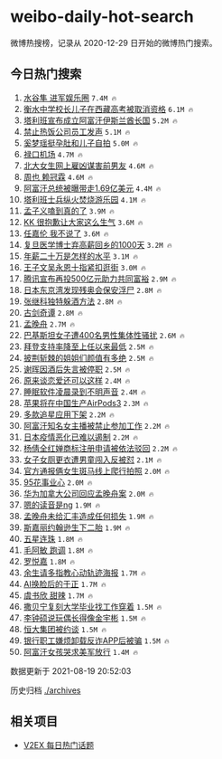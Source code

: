 # weibo-daily-hot-search

微博热搜榜，记录从 2020-12-29 日开始的微博热门搜索。

## 今日热门搜索

<!-- BEGIN -->

1. [水谷隼 进军娱乐圈](https://s.weibo.com/weibo?q=%E6%B0%B4%E8%B0%B7%E9%9A%BC%20%E8%BF%9B%E5%86%9B%E5%A8%B1%E4%B9%90%E5%9C%88&Refer=top) `7.4M 🔥`
1. [衡水中学校长儿子在西藏高考被取消资格](https://s.weibo.com/weibo?q=%23%E8%A1%A1%E6%B0%B4%E4%B8%AD%E5%AD%A6%E6%A0%A1%E9%95%BF%E5%84%BF%E5%AD%90%E5%9C%A8%E8%A5%BF%E8%97%8F%E9%AB%98%E8%80%83%E8%A2%AB%E5%8F%96%E6%B6%88%E8%B5%84%E6%A0%BC%23&Refer=top) `6.1M 🔥`
1. [塔利班宣布成立阿富汗伊斯兰酋长国](https://s.weibo.com/weibo?q=%23%E5%A1%94%E5%88%A9%E7%8F%AD%E5%AE%A3%E5%B8%83%E6%88%90%E7%AB%8B%E9%98%BF%E5%AF%8C%E6%B1%97%E4%BC%8A%E6%96%AF%E5%85%B0%E9%85%8B%E9%95%BF%E5%9B%BD%23&Refer=top) `5.2M 🔥`
1. [禁止热饭公司员工发声](https://s.weibo.com/weibo?q=%23%E7%A6%81%E6%AD%A2%E7%83%AD%E9%A5%AD%E5%85%AC%E5%8F%B8%E5%91%98%E5%B7%A5%E5%8F%91%E5%A3%B0%23&Refer=top) `5.1M 🔥`
1. [奚梦瑶挺孕肚和儿子自拍](https://s.weibo.com/weibo?q=%23%E5%A5%9A%E6%A2%A6%E7%91%B6%E6%8C%BA%E5%AD%95%E8%82%9A%E5%92%8C%E5%84%BF%E5%AD%90%E8%87%AA%E6%8B%8D%23&Refer=top) `5.0M 🔥`
1. [禄口机场](https://s.weibo.com/weibo?q=%E7%A6%84%E5%8F%A3%E6%9C%BA%E5%9C%BA&Refer=top) `4.7M 🔥`
1. [北大女生网上雇凶谋害前男友](https://s.weibo.com/weibo?q=%E5%8C%97%E5%A4%A7%E5%A5%B3%E7%94%9F%E7%BD%91%E4%B8%8A%E9%9B%87%E5%87%B6%E8%B0%8B%E5%AE%B3%E5%89%8D%E7%94%B7%E5%8F%8B&Refer=top) `4.6M 🔥`
1. [周也 赖冠霖](https://s.weibo.com/weibo?q=%E5%91%A8%E4%B9%9F%20%E8%B5%96%E5%86%A0%E9%9C%96&Refer=top) `4.6M 🔥`
1. [阿富汗总统被曝带走1.69亿美元](https://s.weibo.com/weibo?q=%23%E9%98%BF%E5%AF%8C%E6%B1%97%E6%80%BB%E7%BB%9F%E8%A2%AB%E6%9B%9D%E5%B8%A6%E8%B5%B01.69%E4%BA%BF%E7%BE%8E%E5%85%83%23&Refer=top) `4.4M 🔥`
1. [塔利班士兵纵火焚烧游乐园](https://s.weibo.com/weibo?q=%23%E5%A1%94%E5%88%A9%E7%8F%AD%E5%A3%AB%E5%85%B5%E7%BA%B5%E7%81%AB%E7%84%9A%E7%83%A7%E6%B8%B8%E4%B9%90%E5%9B%AD%23&Refer=top) `4.1M 🔥`
1. [孟子义嗑到真的了](https://s.weibo.com/weibo?q=%23%E5%AD%9F%E5%AD%90%E4%B9%89%E5%97%91%E5%88%B0%E7%9C%9F%E7%9A%84%E4%BA%86%23&Refer=top) `3.9M 🔥`
1. [KK 很抱歉让大家这么生气](https://s.weibo.com/weibo?q=KK%20%E5%BE%88%E6%8A%B1%E6%AD%89%E8%AE%A9%E5%A4%A7%E5%AE%B6%E8%BF%99%E4%B9%88%E7%94%9F%E6%B0%94&Refer=top) `3.6M 🔥`
1. [任嘉伦 我不说了](https://s.weibo.com/weibo?q=%E4%BB%BB%E5%98%89%E4%BC%A6%20%E6%88%91%E4%B8%8D%E8%AF%B4%E4%BA%86&Refer=top) `3.6M 🔥`
1. [复旦医学博士弃高薪回乡的1000天](https://s.weibo.com/weibo?q=%23%E5%A4%8D%E6%97%A6%E5%8C%BB%E5%AD%A6%E5%8D%9A%E5%A3%AB%E5%BC%83%E9%AB%98%E8%96%AA%E5%9B%9E%E4%B9%A1%E7%9A%841000%E5%A4%A9%23&Refer=top) `3.2M 🔥`
1. [年薪二十万是怎样的水平](https://s.weibo.com/weibo?q=%23%E5%B9%B4%E8%96%AA%E4%BA%8C%E5%8D%81%E4%B8%87%E6%98%AF%E6%80%8E%E6%A0%B7%E7%9A%84%E6%B0%B4%E5%B9%B3%23&Refer=top) `3.1M 🔥`
1. [王子文吴永恩十指紧扣逛街](https://s.weibo.com/weibo?q=%23%E7%8E%8B%E5%AD%90%E6%96%87%E5%90%B4%E6%B0%B8%E6%81%A9%E5%8D%81%E6%8C%87%E7%B4%A7%E6%89%A3%E9%80%9B%E8%A1%97%23&Refer=top) `3.0M 🔥`
1. [腾讯宣布再投500亿元助力共同富裕](https://s.weibo.com/weibo?q=%23%E8%85%BE%E8%AE%AF%E5%AE%A3%E5%B8%83%E5%86%8D%E6%8A%95500%E4%BA%BF%E5%85%83%E5%8A%A9%E5%8A%9B%E5%85%B1%E5%90%8C%E5%AF%8C%E8%A3%95%23&Refer=top) `2.9M 🔥`
1. [日本东京湾发现残奥会保安浮尸](https://s.weibo.com/weibo?q=%23%E6%97%A5%E6%9C%AC%E4%B8%9C%E4%BA%AC%E6%B9%BE%E5%8F%91%E7%8E%B0%E6%AE%8B%E5%A5%A5%E4%BC%9A%E4%BF%9D%E5%AE%89%E6%B5%AE%E5%B0%B8%23&Refer=top) `2.8M 🔥`
1. [张继科独特躲酒方法](https://s.weibo.com/weibo?q=%23%E5%BC%A0%E7%BB%A7%E7%A7%91%E7%8B%AC%E7%89%B9%E8%BA%B2%E9%85%92%E6%96%B9%E6%B3%95%23&Refer=top) `2.8M 🔥`
1. [古剑奇谭](https://s.weibo.com/weibo?q=%E5%8F%A4%E5%89%91%E5%A5%87%E8%B0%AD&Refer=top) `2.8M 🔥`
1. [孟晚舟](https://s.weibo.com/weibo?q=%E5%AD%9F%E6%99%9A%E8%88%9F&Refer=top) `2.7M 🔥`
1. [巴基斯坦女子遭400名男性集体性骚扰](https://s.weibo.com/weibo?q=%23%E5%B7%B4%E5%9F%BA%E6%96%AF%E5%9D%A6%E5%A5%B3%E5%AD%90%E9%81%AD400%E5%90%8D%E7%94%B7%E6%80%A7%E9%9B%86%E4%BD%93%E6%80%A7%E9%AA%9A%E6%89%B0%23&Refer=top) `2.6M 🔥`
1. [拜登支持率降至上任以来最低](https://s.weibo.com/weibo?q=%23%E6%8B%9C%E7%99%BB%E6%94%AF%E6%8C%81%E7%8E%87%E9%99%8D%E8%87%B3%E4%B8%8A%E4%BB%BB%E4%BB%A5%E6%9D%A5%E6%9C%80%E4%BD%8E%23&Refer=top) `2.5M 🔥`
1. [披荆斩棘的姐姐们颜值有多绝](https://s.weibo.com/weibo?q=%23%E6%8A%AB%E8%8D%86%E6%96%A9%E6%A3%98%E7%9A%84%E5%A7%90%E5%A7%90%E4%BB%AC%E9%A2%9C%E5%80%BC%E6%9C%89%E5%A4%9A%E7%BB%9D%23&Refer=top) `2.5M 🔥`
1. [谢晖因酒后失言被停职](https://s.weibo.com/weibo?q=%23%E8%B0%A2%E6%99%96%E5%9B%A0%E9%85%92%E5%90%8E%E5%A4%B1%E8%A8%80%E8%A2%AB%E5%81%9C%E8%81%8C%23&Refer=top) `2.5M 🔥`
1. [原来谈恋爱还可以这样](https://s.weibo.com/weibo?q=%23%E5%8E%9F%E6%9D%A5%E8%B0%88%E6%81%8B%E7%88%B1%E8%BF%98%E5%8F%AF%E4%BB%A5%E8%BF%99%E6%A0%B7%23&Refer=top) `2.4M 🔥`
1. [睡眠软件凌晨录到不明声音](https://s.weibo.com/weibo?q=%23%E7%9D%A1%E7%9C%A0%E8%BD%AF%E4%BB%B6%E5%87%8C%E6%99%A8%E5%BD%95%E5%88%B0%E4%B8%8D%E6%98%8E%E5%A3%B0%E9%9F%B3%23&Refer=top) `2.4M 🔥`
1. [苹果将在中国生产AirPods3](https://s.weibo.com/weibo?q=%23%E8%8B%B9%E6%9E%9C%E5%B0%86%E5%9C%A8%E4%B8%AD%E5%9B%BD%E7%94%9F%E4%BA%A7AirPods3%23&Refer=top) `2.3M 🔥`
1. [多款追星应用下架](https://s.weibo.com/weibo?q=%23%E5%A4%9A%E6%AC%BE%E8%BF%BD%E6%98%9F%E5%BA%94%E7%94%A8%E4%B8%8B%E6%9E%B6%23&Refer=top) `2.2M 🔥`
1. [阿富汗知名女主播被禁止参加工作](https://s.weibo.com/weibo?q=%E9%98%BF%E5%AF%8C%E6%B1%97%E7%9F%A5%E5%90%8D%E5%A5%B3%E4%B8%BB%E6%92%AD%E8%A2%AB%E7%A6%81%E6%AD%A2%E5%8F%82%E5%8A%A0%E5%B7%A5%E4%BD%9C&Refer=top) `2.2M 🔥`
1. [日本疫情恶化已难以遏制](https://s.weibo.com/weibo?q=%23%E6%97%A5%E6%9C%AC%E7%96%AB%E6%83%85%E6%81%B6%E5%8C%96%E5%B7%B2%E9%9A%BE%E4%BB%A5%E9%81%8F%E5%88%B6%23&Refer=top) `2.2M 🔥`
1. [杨倩全红婵商标注册申请被依法驳回](https://s.weibo.com/weibo?q=%23%E6%9D%A8%E5%80%A9%E5%85%A8%E7%BA%A2%E5%A9%B5%E5%95%86%E6%A0%87%E6%B3%A8%E5%86%8C%E7%94%B3%E8%AF%B7%E8%A2%AB%E4%BE%9D%E6%B3%95%E9%A9%B3%E5%9B%9E%23&Refer=top) `2.2M 🔥`
1. [女子女厕更衣遭男童闯入反被怼](https://s.weibo.com/weibo?q=%23%E5%A5%B3%E5%AD%90%E5%A5%B3%E5%8E%95%E6%9B%B4%E8%A1%A3%E9%81%AD%E7%94%B7%E7%AB%A5%E9%97%AF%E5%85%A5%E5%8F%8D%E8%A2%AB%E6%80%BC%23&Refer=top) `2.1M 🔥`
1. [官方通报俩女生斑马线上爬行拍照](https://s.weibo.com/weibo?q=%E5%AE%98%E6%96%B9%E9%80%9A%E6%8A%A5%E4%BF%A9%E5%A5%B3%E7%94%9F%E6%96%91%E9%A9%AC%E7%BA%BF%E4%B8%8A%E7%88%AC%E8%A1%8C%E6%8B%8D%E7%85%A7&Refer=top) `2.0M 🔥`
1. [95花事业心](https://s.weibo.com/weibo?q=%2395%E8%8A%B1%E4%BA%8B%E4%B8%9A%E5%BF%83%23&Refer=top) `2.0M 🔥`
1. [华为加拿大公司回应孟晚舟案](https://s.weibo.com/weibo?q=%23%E5%8D%8E%E4%B8%BA%E5%8A%A0%E6%8B%BF%E5%A4%A7%E5%85%AC%E5%8F%B8%E5%9B%9E%E5%BA%94%E5%AD%9F%E6%99%9A%E8%88%9F%E6%A1%88%23&Refer=top) `2.0M 🔥`
1. [嗯的读音是ng](https://s.weibo.com/weibo?q=%23%E5%97%AF%E7%9A%84%E8%AF%BB%E9%9F%B3%E6%98%AFng%23&Refer=top) `1.9M 🔥`
1. [孟晚舟未给汇丰造成任何损失](https://s.weibo.com/weibo?q=%23%E5%AD%9F%E6%99%9A%E8%88%9F%E6%9C%AA%E7%BB%99%E6%B1%87%E4%B8%B0%E9%80%A0%E6%88%90%E4%BB%BB%E4%BD%95%E6%8D%9F%E5%A4%B1%23&Refer=top) `1.9M 🔥`
1. [斯嘉丽约翰逊生下二胎](https://s.weibo.com/weibo?q=%23%E6%96%AF%E5%98%89%E4%B8%BD%E7%BA%A6%E7%BF%B0%E9%80%8A%E7%94%9F%E4%B8%8B%E4%BA%8C%E8%83%8E%23&Refer=top) `1.9M 🔥`
1. [五星连珠](https://s.weibo.com/weibo?q=%E4%BA%94%E6%98%9F%E8%BF%9E%E7%8F%A0&Refer=top) `1.8M 🔥`
1. [毛阿敏 跑调](https://s.weibo.com/weibo?q=%E6%AF%9B%E9%98%BF%E6%95%8F%20%E8%B7%91%E8%B0%83&Refer=top) `1.8M 🔥`
1. [罗悦嘉](https://s.weibo.com/weibo?q=%E7%BD%97%E6%82%A6%E5%98%89&Refer=top) `1.8M 🔥`
1. [余生请多指教心动轨迹海报](https://s.weibo.com/weibo?q=%23%E4%BD%99%E7%94%9F%E8%AF%B7%E5%A4%9A%E6%8C%87%E6%95%99%E5%BF%83%E5%8A%A8%E8%BD%A8%E8%BF%B9%E6%B5%B7%E6%8A%A5%23&Refer=top) `1.7M 🔥`
1. [AI换脸后的于正](https://s.weibo.com/weibo?q=AI%E6%8D%A2%E8%84%B8%E5%90%8E%E7%9A%84%E4%BA%8E%E6%AD%A3&Refer=top) `1.7M 🔥`
1. [虞书欣 甜辣](https://s.weibo.com/weibo?q=%E8%99%9E%E4%B9%A6%E6%AC%A3%20%E7%94%9C%E8%BE%A3&Refer=top) `1.7M 🔥`
1. [撒贝宁复刻大学毕业找工作穿着](https://s.weibo.com/weibo?q=%23%E6%92%92%E8%B4%9D%E5%AE%81%E5%A4%8D%E5%88%BB%E5%A4%A7%E5%AD%A6%E6%AF%95%E4%B8%9A%E6%89%BE%E5%B7%A5%E4%BD%9C%E7%A9%BF%E7%9D%80%23&Refer=top) `1.5M 🔥`
1. [李钟硕说玩偶长得像金宇彬](https://s.weibo.com/weibo?q=%23%E6%9D%8E%E9%92%9F%E7%A1%95%E8%AF%B4%E7%8E%A9%E5%81%B6%E9%95%BF%E5%BE%97%E5%83%8F%E9%87%91%E5%AE%87%E5%BD%AC%23&Refer=top) `1.5M 🔥`
1. [恒大集团被约谈](https://s.weibo.com/weibo?q=%23%E6%81%92%E5%A4%A7%E9%9B%86%E5%9B%A2%E8%A2%AB%E7%BA%A6%E8%B0%88%23&Refer=top) `1.5M 🔥`
1. [银行职工嫌烦卸载反诈APP后被骗](https://s.weibo.com/weibo?q=%23%E9%93%B6%E8%A1%8C%E8%81%8C%E5%B7%A5%E5%AB%8C%E7%83%A6%E5%8D%B8%E8%BD%BD%E5%8F%8D%E8%AF%88APP%E5%90%8E%E8%A2%AB%E9%AA%97%23&Refer=top) `1.5M 🔥`
1. [阿富汗女孩哭求美军放行](https://s.weibo.com/weibo?q=%23%E9%98%BF%E5%AF%8C%E6%B1%97%E5%A5%B3%E5%AD%A9%E5%93%AD%E6%B1%82%E7%BE%8E%E5%86%9B%E6%94%BE%E8%A1%8C%23&Refer=top) `1.4M 🔥`

数据更新于 2021-08-19 20:52:03

<!-- END -->

历史归档 [./archives](./archives)

## 相关项目

- [V2EX 每日热门话题](https://github.com/boojack/v2ex-daily-hot-topic)
